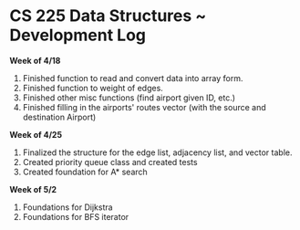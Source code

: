 # CS 225 Data Structures ~ Development Log

**Week of 4/18**
1) Finished function to read and convert data into array form.
2) Finished function to weight of edges.
3) Finished other misc functions (find airport given ID, etc.)
4) Finished filling in the airports' routes vector (with the source and destination Airport)

**Week of 4/25**
1) Finalized the structure for the edge list, adjacency list, and vector table.
2) Created priority queue class and created tests
3) Created foundation for A* search

**Week of 5/2**
1) Foundations for Dijkstra
2) Foundations for BFS iterator
